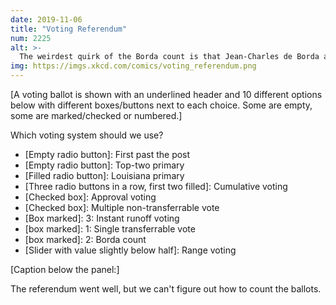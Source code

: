 ```yaml
---
date: 2019-11-06
title: "Voting Referendum"
num: 2225
alt: >-
  The weirdest quirk of the Borda count is that Jean-Charles de Borda automatically gets one point; luckily this has no consequences except in cases of extremely low turnout.
img: https://imgs.xkcd.com/comics/voting_referendum.png
---
```

[A voting ballot is shown with an underlined header and 10 different options below with different boxes/buttons next to each choice. Some are empty, some are marked/checked or numbered.]

Which voting system should we use?

 * [Empty radio button]: First past the post
 * [Empty radio button]: Top-two primary
 * [Filled radio button]: Louisiana primary
 * [Three radio buttons in a row, first two filled]: Cumulative voting
 * [Checked box]: Approval voting
 * [Checked box]: Multiple non-transferrable vote
 * [Box marked]: 3: Instant runoff voting
 * [box marked]: 1: Single transferrable vote
 * [box marked]: 2: Borda count
 * [Slider with value slightly below half]: Range voting

[Caption below the panel:]

The referendum went well, but we can't figure out how to count the ballots.